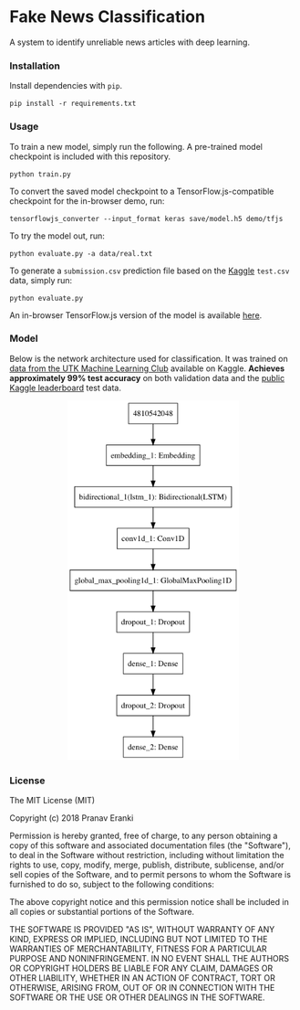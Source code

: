 # Fake News Classification
A system to identify unreliable news articles with deep learning.

### Installation
Install dependencies with ```pip```.
```
pip install -r requirements.txt
```

### Usage
To train a new model, simply run the following. A pre-trained model checkpoint is included with this repository.

```
python train.py
```

To convert the saved model checkpoint to a TensorFlow.js-compatible checkpoint for the in-browser demo, run:
```
tensorflowjs_converter --input_format keras save/model.h5 demo/tfjs
```

To try the model out, run:
```
python evaluate.py -a data/real.txt
```
To generate a ```submission.csv``` prediction file based on the [Kaggle](https://www.kaggle.com/c/fake-news) ```test.csv``` data, simply run:
```
python evaluate.py
```

An in-browser TensorFlow.js version of the model is available [here](https://github.com/PranavEranki/Fake-News-Classifier/demo).

### Model
Below is the network architecture used for classification. It was trained on [data from the UTK Machine Learning Club](https://www.kaggle.com/c/fake-news/data) available on Kaggle. **Achieves approximately 99% test accuracy** on both validation data and the [public Kaggle leaderboard](save/leaderboard.png) test data.

<p align="center">
<img width="300" src="save/model.png"/>
</p>


### License
The MIT License (MIT)

Copyright (c) 2018 Pranav Eranki

Permission is hereby granted, free of charge, to any person obtaining a copy of this software and associated documentation files (the "Software"), to deal in the Software without restriction, including without limitation the rights to use, copy, modify, merge, publish, distribute, sublicense, and/or sell copies of the Software, and to permit persons to whom the Software is furnished to do so, subject to the following conditions:

The above copyright notice and this permission notice shall be included in all copies or substantial portions of the Software.

THE SOFTWARE IS PROVIDED "AS IS", WITHOUT WARRANTY OF ANY KIND, EXPRESS OR IMPLIED, INCLUDING BUT NOT LIMITED TO THE WARRANTIES OF MERCHANTABILITY, FITNESS FOR A PARTICULAR PURPOSE AND NONINFRINGEMENT. IN NO EVENT SHALL THE AUTHORS OR COPYRIGHT HOLDERS BE LIABLE FOR ANY CLAIM, DAMAGES OR OTHER LIABILITY, WHETHER IN AN ACTION OF CONTRACT, TORT OR OTHERWISE, ARISING FROM, OUT OF OR IN CONNECTION WITH THE SOFTWARE OR THE USE OR OTHER DEALINGS IN THE SOFTWARE.
